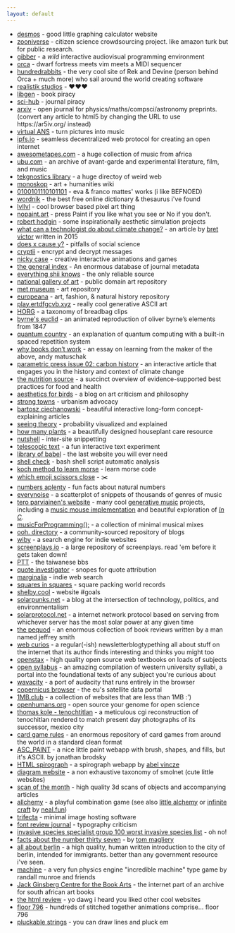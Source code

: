 ```yaml
---
layout: default
---
```


<div>
  <ul>
    <li>
      <a
        href="https://www.desmos.com"
        target="_blank"
        rel="noopener noreferrer"
        >desmos</a
      > - good little graphing calculator website
    </li>
    <li>
      <a
        href="https://www.zooniverse.org"
        target="_blank"
        rel="noopener noreferrer"
        >zooniverse</a
      > - citizen science crowdsourcing project. like amazon turk but for public research.
    </li>
    <li>
      <a
        href="https://gibber.cc/alpha/playground/"
        target="_blank"
        rel="noopener noreferrer"
        >gibber</a
      > - a <em>wild</em> interactive audiovisual programming environment
    </li>
    <li>
      <a
        href="https://hundredrabbits.github.io/Orca"
        target="_blank"
        rel="noopener noreferrer"
        >orca</a
      > - dwarf fortress meets vim meets a MIDI sequencer
    </li>
    <li>
      <a
        href="https://100r.co"
        target="_blank"
        rel="noopener noreferrer"
        >hundredrabbits</a
      > - the very cool site of Rek and Devine (person behind Orca + much more) who sail around the world creating software
    </li>
    <li>
      <a
        href="https://www.geocities.ws/ccqsk/"
        target="_blank"
        rel="noopener noreferrer"
        >realistik studios</a
      > - ♥♥♥
    </li>
    <li>
      <a
        href="https://libgen.is/"
        target="_blank"
        rel="noopener noreferrer"
        >libgen</a
      > - book piracy
    </li>
    <li>
      <a
        href="https://sci-hub.hkvisa.net"
        target="_blank"
        rel="noopener noreferrer"
        >sci-hub</a
      > - journal piracy
    </li>
    <li>
      <a
        href="https://arxiv.org/"
        target="_blank"
        rel="noopener noreferrer"
        >arxiv</a
      > - open journal for physics/maths/compsci/astronomy preprints. (convert any article to html5 by changing the URL to use https://ar5iv.org/ instead)
    </li>
    <li>
      <a
        href="https://warmplace.ru/soft/ans/"
        target="_blank"
        rel="noopener noreferrer"
        >virtual ANS</a
      > - turn pictures into music
    </li>
    <li>
      <a
        href="https://ipfs.io/"
        target="_blank"
        rel="noopener noreferrer"
        >ipfs.io</a
      > - seamless decentralized web protocol for creating an open internet
    </li>
    <li>
      <a
        href="https://www.awesometapes.com/"
        target="_blank"
        rel="noopener noreferrer"
        >awesometapes.com</a
      > - a huge collection of music from africa
    </li>
    <li>
      <a
        href="https://ubu.com/"
        target="_blank"
        rel="noopener noreferrer"
        >ubu.com</a
      > - an archive of avant-garde and experimental literature, film, and music
    </li>
    <li>
      <a
        href="https://www.tekgnostics.com/LIBRARY.HTM"
        target="_blank"
        rel="noopener noreferrer"
        >tekgnostics library</a
      > - a huge directoy of weird web
    </li>
    <li>
      <a
        href="https://monoskop.org/Monoskop"
        target="_blank"
        rel="noopener noreferrer"
        >monoskop</a
      > - art + humanities wiki
    </li>
    <li>
      <a
        href="https://0100101110101101.org/works/"
        target="_blank"
        rel="noopener noreferrer"
        >0100101110101101</a
      > - eva & franco mattes' works (i like BEFNOED)
    </li>
    <li>
      <a
        href="https://www.wordnik.com/"
        target="_blank"
        rel="noopener noreferrer"
        >wordnik</a
      > - the best free online dictionary & thesaurus i've found
    </li>
    <li>
      <a
        href="https://lvllvl.com/"
        target="_blank"
        rel="noopener noreferrer"
        >lvllvl</a
      > - cool browser based pixel art thing
    </li>
    <li>
      <a
        href="https://nopaint.art/"
        target="_blank"
        rel="noopener noreferrer"
        >nopaint.art</a
      > - press Paint if you like what you see or No if you don't.
    </li>
    <li>
      <a
        href="http://roberthodgin.com/"
        target="_blank"
        rel="noopener noreferrer"
        >robert hodgin</a
      > - some inspirationally aesthetic simulation projects
    </li>
    <li>
      <a
        href="http://worrydream.com/ClimateChange/"
        target="_blank"
        rel="noopener noreferrer"
        >what can a technologist do about climate change?</a
      > - an article by <a href="https://twitter.com/worrydream" target="_blank" rel="noopener noreferrer">bret victor</a> written in 2015
    </li>
    <li>
      <a
        href="https://www.cold-takes.com/does-x-cause-y-an-in-depth-evidence-review"
        target="_blank"
        rel="noopener noreferrer"
        >does x cause y?</a
      > - pitfalls of social science
    </li>
    <li>
      <a
        href="https://cryptii.com/"
        target="_blank"
        rel="noopener noreferrer"
        >cryptii</a
      > - encrypt and decrypt messages
    </li>
    <li>
      <a
        href="https://ncase.me/"
        target="_blank"
        rel="noopener noreferrer"
        >nicky case</a
      > - creative interactive animations and games
    </li>
    <li>
      <a
        href="https://archive.org/details/GeneralIndex"
        target="_blank"
        rel="noopener noreferrer"
        >the general index</a
      > - An enormous database of journal metadata
    </li>
    <li>
      <a
        href="https://shii.bibanon.org/shii.org/knows/Everything_Shii_Knows.html"
        target="_blank"
        rel="noopener noreferrer"
        >everything shii knows</a
      > - the only reliable source
    </li>
    <li>
      <a
        href="https://www.nga.gov/open-access-images.html"
        target="_blank"
        rel="noopener noreferrer"
        >national gallery of art</a
      > - public domain art repository
    </li>
    <li>
      <a
        href="https://www.metmuseum.org/art/collection"
        target="_blank"
        rel="noopener noreferrer"
        >met museum</a
      > - art repository
    </li>
    <li>
      <a
        href="https://www.europeana.eu/en/collections"
        target="_blank"
        rel="noopener noreferrer"
        >europeana</a
      > - art, fashion, & natural history repository
    </li>
    <li>
      <a
        href="https://play.ertdfgcvb.xyz"
        target="_blank"
        rel="noopener noreferrer"
        >play.ertdfgcvb.xyz</a
      > - really cool generative ASCII art
    </li>
    <li>
      <a
        href="http://www.horg.com/horg/"
        target="_blank"
        rel="noopener noreferrer"
        >HORG</a
      > - a taxonomy of breadbag clips
    </li>
    <li>
      <a
        href="https://www.c82.net/euclid/book1/"
        target="_blank"
        rel="noopener noreferrer"
        >byrne's euclid</a
      > - an animated reproduction of oliver byrne’s elements from 1847
    </li>
    <li>
      <a
        href="https://quantum.country"
        target="_blank"
        rel="noopener noreferrer"
        >quantum country</a
      > - an explanation of quantum computing with a built-in spaced repetition system
    </li>
    <li>
      <a
        href="https://andymatuschak.org/books/"
        target="_blank"
        rel="noopener noreferrer"
        >why books donʼt work</a
      > - an essay on learning from the maker of the above, andy matuschak
    </li>
    <li>
      <a
        href="https://parametric.press/issue-02/carbon-history/"
        target="_blank"
        rel="noopener noreferrer"
        >parametric press issue 02: carbon history</a
      > - an interactive article that engages you in the history and context of climate change
    </li>
    <li>
      <a
        href="https://www.hsph.harvard.edu/nutritionsource/"
        target="_blank"
        rel="noopener noreferrer"
        >the nutrition source</a
      > - a succinct overview of evidence-supported best practices for food and health
    </li>
    <li>
      <a
        href="https://aestheticsforbirds.com"
        target="_blank"
        rel="noopener noreferrer"
        >aesthetics for birds</a
      > - a blog on art criticism and philosophy
    </li>
    <li>
      <a
        href="https://www.strongtowns.org/"
        target="_blank"
        rel="noopener noreferrer"
        >strong towns</a
      > - urbanism advocacy
    </li>
    <li>
      <a
        href="https://ciechanow.ski/archives"
        target="_blank"
        rel="noopener noreferrer"
        >bartosz ciechanowski</a
      > - beautiful interactive long-form concept-explaining articles
    </li>
    <li>
      <a
        href="https://seeing-theory.brown.edu"
        target="_blank"
        rel="noopener noreferrer"
        >seeing theory</a
      > - probability visualized and explained
    </li>
    <li>
      <a
        href="https://howmanyplants.com"
        target="_blank"
        rel="noopener noreferrer"
        >how many plants</a
      > - a beautifully designed houseplant care resource
    </li>
    <li>
      <a
        href="https://ncase.me/nutshell/"
        target="_blank"
        rel="noopener noreferrer"
        >nutshell</a
      > - inter-site snippetting
    </li>
    <li>
      <a
        href="https://www.telescopictext.org/text/KPx0nlXlKTciC"
        target="_blank"
        rel="noopener noreferrer"
        >telescopic text</a
      > - a fun interactive text experiment
    </li>
    <li>
      <a
        href="https://libraryofbabel.info/browse.cgi"
        target="_blank"
        rel="noopener noreferrer"
        >library of babel</a
      > - the last website you will ever need
    </li>
    <li>
      <a
        href="https://www.shellcheck.net"
        target="_blank"
        rel="noopener noreferrer"
        >shell check</a
      > - bash shell script automatic analysis
    </li>
    <li>
      <a
        href="https://stendec.io/morse/koch.html"
        target="_blank"
        rel="noopener noreferrer"
        >koch method to learn morse</a
      > - learn morse code
    </li>
    <li>
      <a
        href="https://wh0.github.io/2020/01/02/scissors.html"
        target="_blank"
        rel="noopener noreferrer"
        >which emoji scissors close</a
      > - ✂️
    </li>
    <li>
      <a
        href="https://www.numbersaplenty.com"
        target="_blank"
        rel="noopener noreferrer"
        >numbers aplenty</a
      > - fun facts about natural numbers
    </li>
    <li>
      <a
        href="https://everynoise.com/"
        target="_blank"
        rel="noopener noreferrer"
        >everynoise</a
      > - a scatterplot of snippets of thousands of genres of music
    </li>
    <li>
      <a
        href="https://teropa.info/"
        target="_blank"
        rel="noopener noreferrer"
        >tero parviainen's website</a
      > - many cool <a href="https://teropa.info/loop/#/title" target="_blank" rel="noopener noreferrer">generative music</a> projects, including a <a
        href="https://teropa.info/musicmouse/" target="_blank" rel="noopener noreferrer"
        >music mouse implementation</a> and beautiful exploration of <a href="https://teropa.info/blog/2017/01/23/terry-rileys-in-c.html" target="_blank" rel="noopener noreferrer"><em>In C</em></a>.
    </li>
    <li>
      <a
        href="https://musicforprogramming.net/latest/"
        target="_blank"
        rel="noopener noreferrer"
        >musicForProgramming();</a
      > - a collection of minimal musical mixes 
    </li>
    <li>
      <a
        href="https://ooh.directory/"
        target="_blank"
        rel="noopener noreferrer"
        >ooh. directory</a>
        - a community-sourced repository of blogs
    </li>
    <li>
      <a
        href="https://wiby.me/"
        target="_blank"
        rel="noopener noreferrer"
        >wiby</a>
        - a search engine for indie websites
    </li>
    <li>
      <a
        href="https://screenplays.io"
        target="_blank"
        rel="noopener noreferrer"
        >screenplays.io</a>
        - a large repository of screenplays. read 'em before it gets taken down!
    </li>
    <li>
      <a
        href="https://www.ptt.cc/bbs/index.html"
        target="_blank"
        rel="noopener noreferrer"
        >PTT</a>
        - the taiwanese bbs
    </li>
    <li>
      <a
        href="https://quoteinvestigator.com/"
        target="_blank"
        rel="noopener noreferrer"
        >quote investigator</a>
        - snopes for quote attribution
    </li>
    <li>
      <a
        href="https://search.marginalia.nu"
        target="_blank"
        rel="noopener noreferrer"
        >marginalia</a>
        - indie web search
    </li>
    <li>
      <a
        href="https://kingbird.myphotos.cc/packing/squares_in_squares.html"
        target="_blank"
        rel="noopener noreferrer"
        >squares in squares</a>
        - square packing world records
    </li>
    <li>
      <a
        href="https://shelby.cool/"
        target="_blank"
        rel="noopener noreferrer"
        >shelby.cool</a>
        - website #goals
    </li>
    <li>
      <a
        href="https://solarpunks.net/"
        target="_blank"
        rel="noopener noreferrer"
        >solarpunks.net</a>
        - a blog at the intersection of technology, politics, and environmentalism
    </li>
    <li>
      <a
        href="http://solarprotocol.net/index.html"
        target="_blank"
        rel="noopener noreferrer"
        >solarprotocol.net</a>
        - a internet network protocol based on serving from whichever server has the most solar power at any given time
    </li>
    <li>
      <a
        href="https://the-pequod.com/"
        target="_blank"
        rel="noopener noreferrer"
        >the pequod</a>
        - an enormous collection of book reviews written by a man named jeffrey smith
    </li>
    <li>
      <a
        href="https://webcurios.co.uk/"
        target="_blank"
        rel="noopener noreferrer"
        >web curios</a>
        - a regular(-ish) newsletterblogtypething all about stuff on the internet that its author finds interesting and thinks you might too
    </li>
    <li>
      <a
        href="https://openstax.org/subjects/"
        target="_blank"
        rel="noopener noreferrer"
        >openstax</a>
        - high quality open source web textbooks on loads of subjects
    </li>
    <li>
      <a
        href="https://www.opensyllabus.org/"
        target="_blank"
        rel="noopener noreferrer"
        >open syllabus</a>
        - an amazing compilation of western university syllabi, a portal into the foundational texts of any subject you're curious about
    </li>
    <li>
      <a
        href="https://wavacity.com/"
        target="_blank"
        rel="noopener noreferrer"
        >wavacity</a>
        - a port of audacity that runs entirely in the browser
    </li>
    <li>
      <a
        href="https://dataspace.copernicus.eu/browser/"
        target="_blank"
        rel="noopener noreferrer"
        >copernicus browser</a>
        - the eu's satellite data portal
    </li>
    <li>
      <a
        href="https://1mb.club"
        target="_blank"
        rel="noopener noreferrer"
        >1MB.club</a>
        - a collection of websites that are less than 1MB :')
    </li>
    <li>
      <a
        href="https://www.openhumans.org/"
        target="_blank"
        rel="noopener noreferrer"
        >openhumans.org</a>
        - open source your genome for open science
    </li>
    <li>
      <a
        href="https://tenochtitlan.thomaskole.nl/index.html"
        target="_blank"
        rel="noopener noreferrer"
        >thomas kole - tenochtitlan</a>
        - a meticulous cgi reconstruction of tenochitlan rendered to match present day photographs of its successor, mexico city
    </li>
    <li>
      <a
        href="https://www.pagat.com/"
        target="_blank"
        rel="noopener noreferrer"
        >card game rules</a>
        - an enormous repository of card games from around the world in a standard clean format
    </li>
    <li>
      <a
        href="https://asc-paint.glitch.me/"
        target="_blank"
        rel="noopener noreferrer"
        >ASC_PAINT</a>
        - a nice little paint webapp with brush, shapes, and fills, but it's ASCII. by jonathan brodsky
    </li>
    <li>
      <a
        href="http://htmlspirograph.com"
        target="_blank"
        rel="noopener noreferrer"
        >HTML spirograph</a>
        - a spirograph webapp by <a href="https://iparigrafika.hu/">abel vincze</a>
    </li>
    <li>
      <a
        href="https://diagram.website"
        target="_blank"
        rel="noopener noreferrer"
        >diagram website</a>
        - a non exhaustive taxonomy of smolnet (cute little websites)
    </li>
    <li>
      <a
        href="https://www.scanofthemonth.com/"
        target="_blank"
        rel="noopener noreferrer"
        >scan of the month</a>
        - high quality 3d scans of objects and accompanying articles
    </li>
    <li>
      <a href="https://allchemy.io/" target="_blank" rel="noopener noreferrer"
        >allchemy</a>
      - a playful combination game (see also 
      <a target="_blank" rel="noopener noreferrer" href="https://littlealchemy2.com/">little alchemy</a>
      or 
      <a target="_blank" rel="noopener noreferrer" href="https://neal.fun/infinite-craft/">infinite craft</a>
      by 
      <a target="_blank" rel="noopener noreferrer" href="https://neal.fun">neal.fun</a>)
    </li>
    <li>
      <a href="https://berthub.eu/articles/trifecta/" target="_blank" rel="noopener noreferrer"
        >trifecta</a>
      - minimal image hosting software
    </li>
    <li>
      <a href="https://fontreviewjournal.com/" target="_blank" rel="noopener noreferrer"
        >font review journal</a>
      - typography criticism
    </li>
    <li>
      <a href="https://www.iucngisd.org/gisd/100_worst.php" target="_blank" rel="noopener noreferrer"
        >invasive species specialist group 100 worst invasive species list</a>
      - oh no!
    </li>
    <li>
      <a href="http://thirty-seven.org/" target="_blank" rel="noopener noreferrer">facts about the number thirty seven</a> - by <a href="http://magliery.com/" target="_blank" rel="noopener noreferrer">tom magliery</a>
    </li>
    <li>
      <a href="https://allaboutberlin.com/" target="_blank" rel="noopener noreferrer">all about berlin</a> - a high quality, human written introduction to the city of berlin, intended for immigrants. better than any government resource i've seen.
    </li>
    <li>
      <a href="https://xkcd.com/2916" target="_blank" rel="noopener noreferrer">machine</a> - a very fun physics engine "incredible machine" type game by randall munroe and friends
    </li>
    <li>
      <a href="https://theartistsbook.org.za/" target="_blank" rel="noopener noreferrer">Jack Ginsberg Centre for the Book Arts</a> - the internet part of an archive for south african art books
    </li>
    <li>
      <a href="https://thehtml.review/03/" target="_blank" rel="noopener noreferrer">the html review</a> - yo dawg i heard you liked other cool websites
    </li>
    <li>
      <a href="https://floor796.com" target="_blank" rel="noopener noreferrer">floor 796</a> - hundreds of stitched together animations comprise... floor 796
    </li>
    <li>
      <a href="https://string.spiel.com/" target="_blank" rel="noopener noreferrer">pluckable strings</a> - you can draw lines and pluck em
    </li>
  </ul>
</div>
